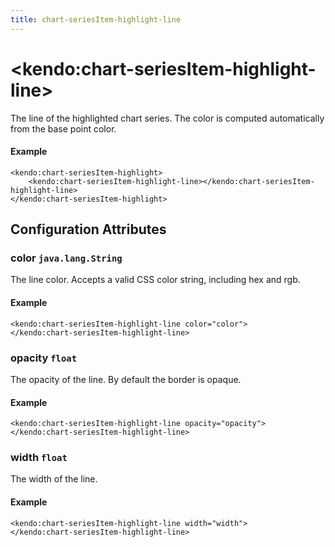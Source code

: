 ```yaml
---
title: chart-seriesItem-highlight-line
---
```


# \<kendo:chart-seriesItem-highlight-line\>

The line of the highlighted chart series. The color is computed automatically from the base point color.

#### Example
    <kendo:chart-seriesItem-highlight>
        <kendo:chart-seriesItem-highlight-line></kendo:chart-seriesItem-highlight-line>
    </kendo:chart-seriesItem-highlight>

## Configuration Attributes

### color `java.lang.String`

The line color. Accepts a valid CSS color string, including hex and rgb.

#### Example
    <kendo:chart-seriesItem-highlight-line color="color">
    </kendo:chart-seriesItem-highlight-line>

### opacity `float`

The opacity of the line. By default the border is opaque.

#### Example
    <kendo:chart-seriesItem-highlight-line opacity="opacity">
    </kendo:chart-seriesItem-highlight-line>

### width `float`

The width of the line.

#### Example
    <kendo:chart-seriesItem-highlight-line width="width">
    </kendo:chart-seriesItem-highlight-line>

